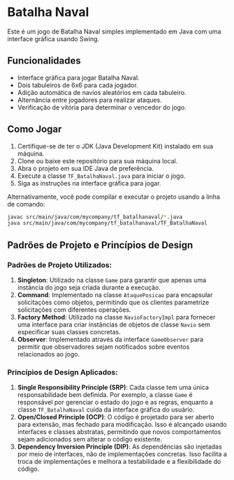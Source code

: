 # Batalha Naval

Este é um jogo de Batalha Naval simples implementado em Java com uma interface gráfica usando Swing.

## Funcionalidades

- Interface gráfica para jogar Batalha Naval.
- Dois tabuleiros de 6x6 para cada jogador.
- Adição automática de navios aleatórios em cada tabuleiro.
- Alternância entre jogadores para realizar ataques.
- Verificação de vitória para determinar o vencedor do jogo.

## Como Jogar

1. Certifique-se de ter o JDK (Java Development Kit) instalado em sua máquina.
2. Clone ou baixe este repositório para sua máquina local.
3. Abra o projeto em sua IDE Java de preferência.
4. Execute a classe `TF_BatalhaNaval.java` para iniciar o jogo.
5. Siga as instruções na interface gráfica para jogar.

Alternativamente, você pode compilar e executar o projeto usando a linha de comando:

```bash
javac src/main/java/com/mycompany/tf_batalhanaval/*.java
java src/main/java/com/mycompany/tf_batalhanaval/TF_BatalhaNaval
```

## Padrões de Projeto e Princípios de Design

### Padrões de Projeto Utilizados:

1. **Singleton**: Utilizado na classe `Game` para garantir que apenas uma instância do jogo seja criada durante a execução.
2. **Command**: Implementado na classe `AtaquePosicao` para encapsular solicitações como objetos, permitindo que os clientes parametrize solicitações com diferentes operações.
3. **Factory Method**: Utilizado na classe `NavioFactoryImpl` para fornecer uma interface para criar instâncias de objetos de classe `Navio` sem especificar suas classes concretas.
4. **Observer**: Implementado através da interface `GameObserver` para permitir que observadores sejam notificados sobre eventos relacionados ao jogo.

### Princípios de Design Aplicados:

1. **Single Responsibility Principle (SRP)**: Cada classe tem uma única responsabilidade bem definida. Por exemplo, a classe `Game` é responsável por gerenciar o estado do jogo e as regras, enquanto a classe `TF_BatalhaNaval` cuida da interface gráfica do usuário.
2. **Open/Closed Principle (OCP)**: O código é projetado para ser aberto para extensão, mas fechado para modificação. Isso é alcançado usando interfaces e classes abstratas, permitindo que novos comportamentos sejam adicionados sem alterar o código existente.
3. **Dependency Inversion Principle (DIP)**: As dependências são injetadas por meio de interfaces, não de implementações concretas. Isso facilita a troca de implementações e melhora a testabilidade e a flexibilidade do código.
